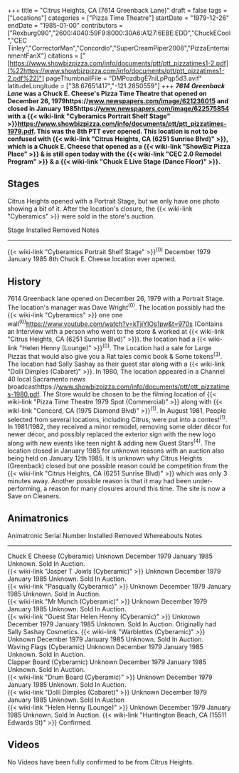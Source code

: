 +++
title = "Citrus Heights, CA (7614 Greenback Lane)"
draft = false
tags = ["Locations"]
categories = ["Pizza Time Theatre"]
startDate = "1979-12-26"
endDate = "1985-01-00"
contributors = ["Rexburg090","2600:4040:59F9:8000:30A6:A127:6EBE:EDD","ChuckECool","CEC Tinley","CorrectorMan","Concordio","SuperCreamPiper2008","PizzaEntertainmentFanX"]
citations = ["[https://www.showbizpizza.com/info/documents/ptt/ptt_pizzatimes1-2.pdf](%22https://www.showbizpizza.com/info/documents/ptt/ptt_pizzatimes1-2.pdf%22)"]
pageThumbnailFile = "DMPozdbgE7niLpPqp5d3.avif"
latitudeLongitude = ["38.67651417","-121.2850559"]
+++
***7614 Greenback Lane* was a Chuck E. Cheese's Pizza Time Theatre that opened on December 26, 1979https://www.newspapers.com/image/621236015 and closed in January 1985https://www.newspapers.com/image/622575854 with a {{< wiki-link "Cyberamics Portrait Shelf Stage" >}}https://www.showbizpizza.com/info/documents/ptt/ptt_pizzatimes-1979.pdf. This was the 8th PTT ever opened.
This location is not to be confused with {{< wiki-link "Citrus Heights, CA (6251 Sunrise Blvd)" >}}, which is a Chuck E. Cheese that opened as a {{< wiki-link "ShowBiz Pizza Place" >}} & is still open today with the {{< wiki-link "CEC 2.0 Remodel Program" >}} & a {{< wiki-link "Chuck E Live Stage (Dance Floor)" >}}.**

## Stages

Citrus Heights opened with a Portrait Stage, but we only have one photo showing a bit of it. After the location's closure, the {{< wiki-link "Cyberamics" >}} were sold in the store's auction.

  Stage                                                          Installed       Removed        Notes
  -------------------------------------------------------------- --------------- -------------- -------------------------------------------
  {{< wiki-link "Cyberamics Portrait Shelf Stage" >}}<sup>(0)</sup>   December 1979   January 1985   8th Chuck E. Cheese location ever opened.

## History

7614 Greenback lane opened on December 26, 1979 with a Portrait Stage. The location's manager was Dave Wright<sup>(0)</sup>. The location possibly had the {{< wiki-link "Cyberamics" >}} one one wall<sup>(0)</sup>https://www.youtube.com/watch?v=kTjiYIOs1pw&t=970s (Contains an Interview with a person who went to the store & worked at {{< wiki-link "Citrus Heights, CA (6251 Sunrise Blvd)" >}}). the location had a {{< wiki-link "Helen Henny (Lounge)" >}}<sup>(0)</sup>. The Location had a sale for Large Pizzas that would also give you a Rat tales comic book & Some tokens<sup>(3)</sup>. The location had Sally Sashay as their guest star along with a {{< wiki-link "Dolli Dimples (Cabaret)" >}}. In 1980, The location appeared in a Channel 40 local Sacramento news broadcasthttps://www.showbizpizza.com/info/documents/ptt/ptt_pizzatimes-1980.pdf. The Store would be chosen to be the filming location of {{< wiki-link "Pizza Time Theatre 1979 Spot (Commercial)" >}} along with {{< wiki-link "Concord, CA (1975 Diamond Blvd)" >}}<sup>(1)</sup>. In August 1981, People selected from several locations, including Citrus, were put into a contest<sup>(1)</sup>. In 1981/1982, they received a minor remodel, removing some older décor for newer décor, and possibly replaced the exterior sign with the new logo along with new events like teen night & adding new Guest Stars<sup>(4)</sup>. The location closed in January 1985 for unknown reasons with an auction also being held on January 12th 1985. It is unknown why Citrus Heights (Greenback) closed but one possible reason could be competition from the {{< wiki-link "Citrus Heights, CA (6251 Sunrise Blvd)" >}} which was only 3 minutes away. Another possible reason is that it may had been under-performing, a reason for many closures around this time. The site is now a Save on Cleaners.

## Animatronics

  Animatronic                                                  Serial Number   Installed       Removed        Whereabouts                 Notes
  ------------------------------------------------------------ --------------- --------------- -------------- --------------------------- ----------------------------------------------------------------------------
  Chuck E Cheese (Cyberamic)                                   Unknown         December 1979   January 1985   Unknown. Sold In Auction.   
  {{< wiki-link "Jasper T Jowls (Cyberamic)" >}}           Unknown         December 1979   January 1985   Unknown. Sold In Auction.   
  {{< wiki-link "Pasqually (Cyberamic)" >}}                Unknown         December 1979   January 1985   Unknown. Sold In Auction.   
  {{< wiki-link "Mr Munch (Cyberamic)" >}}                 Unknown         December 1979   January 1985   Unknown. Sold In Auction.   
  {{< wiki-link "Guest Star Helen Henny (Cyberamic)" >}}   Unknown         December 1979   January 1985   Unknown. Sold In Auction.   Originally had Sally Sashay Cosmetics.
  {{< wiki-link "Warblettes (Cyberamic)" >}}               Unknown         December 1979   January 1985   Unknown. Sold In Auction.   
  Waving Flags (Cyberamic)                                     Unknown         December 1979   January 1985   Unknown. Sold In Auction.   
  Clapper Board (Cyberamic)                                    Unknown         December 1979   January 1985   Unknown. Sold In Auction.   
  {{< wiki-link "Drum Board (Cyberamic)" >}}               Unknown         December 1979   January 1985   Unknown. Sold In Auction.   
  {{< wiki-link "Dolli Dimples (Cabaret)" >}}              Unknown         December 1979   January 1985   Unknown. Sold In Auction    
  {{< wiki-link "Helen Henny (Lounge)" >}}                 Unknown         December 1979   January 1985   Unknown. Sold In Auction.   {{< wiki-link "Huntington Beach, CA (15511 Edwards St)" >}} Confirmed.

## Videos

No Videos have been fully confirmed to be from Citrus Heights.
